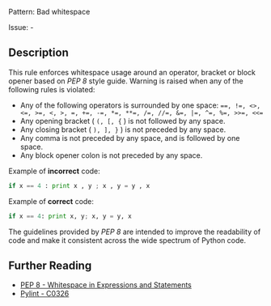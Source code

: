 Pattern: Bad whitespace

Issue: -

## Description

This rule enforces whitespace usage around an operator, bracket or block opener based on _PEP 8_ style guide. Warning is raised when any of the following rules is violated:
- Any of the following operators is surrounded by one space: `==, !=, <>, <=, >=, <, >, =, +=, -=, *=, **=, /=, //=, &=, |=, ^=, %=, >>=, <<=`
- Any opening bracket ( `(, [, {` ) is not followed by any space.
- Any closing bracket ( `), ], }` ) is not preceded by any space.
- Any comma is not preceded by any space, and is followed by one space.
- Any block opener colon is not preceded by any space.


Example of **incorrect** code:

```python
if x == 4 : print x , y ; x , y = y , x
```

Example of **correct** code:

```python
if x == 4: print x, y; x, y = y, x
```

The guidelines provided by _PEP 8_ are intended to improve the readability of code and make it consistent across the wide spectrum of Python code.

## Further Reading

* [PEP 8 - Whitespace in Expressions and Statements](https://www.python.org/dev/peps/pep-0008/#whitespace-in-expressions-and-statements)
* [Pylint - C0326](http://pylint-messages.wikidot.com/messages:c0326)
